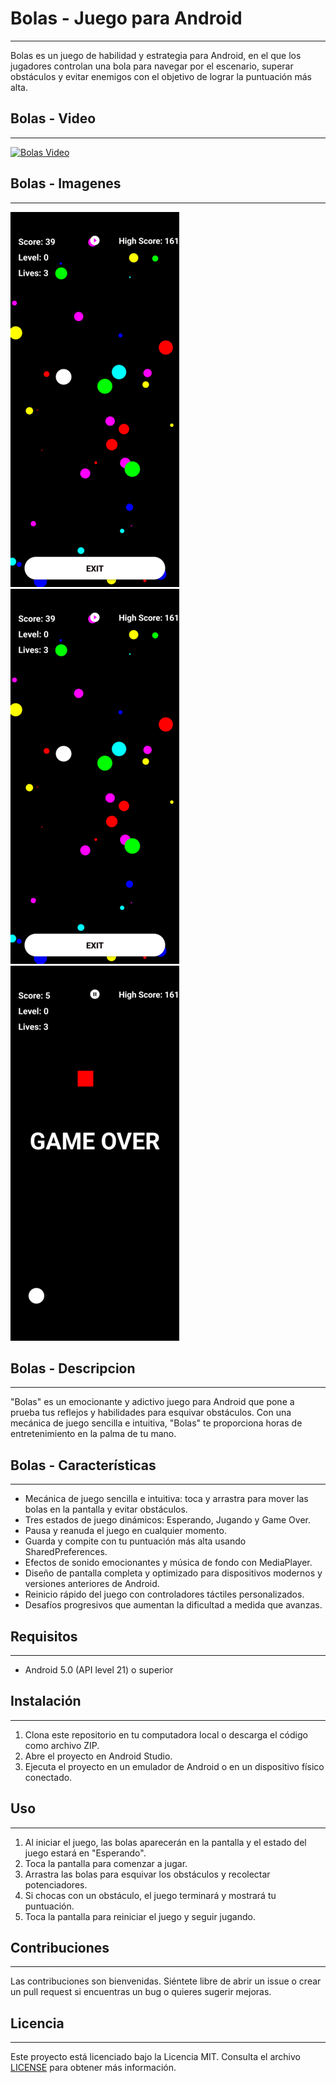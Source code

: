 # Bolas - Juego para Android
----------------------------

Bolas es un juego de habilidad y estrategia para Android, en el que los jugadores controlan una bola para navegar por el escenario, superar obstáculos y evitar enemigos con el objetivo de lograr la puntuación más alta.

## Bolas - Video
----------------
[![Bolas Video](https://img.youtube.com/vi/MCEeriZMRNw/0.jpg)](https://www.youtube.com/shorts/MCEeriZMRNw "Bolas Video")

## Bolas - Imagenes
-------------------

![Bolas Screenshot 1](screenshot1.png)
![Bolas Screenshot 2](screenshot2.png)
![Bolas Screenshot 3](screenshot3.png)


## Bolas - Descripcion
----------------------

"Bolas" es un emocionante y adictivo juego para Android que pone a prueba tus reflejos y habilidades para esquivar obstáculos. Con una mecánica de juego sencilla e intuitiva, "Bolas" te proporciona horas de entretenimiento en la palma de tu mano.

## Bolas - Características
--------------------------

- Mecánica de juego sencilla e intuitiva: toca y arrastra para mover las bolas en la pantalla y evitar obstáculos.
- Tres estados de juego dinámicos: Esperando, Jugando y Game Over.
- Pausa y reanuda el juego en cualquier momento.
- Guarda y compite con tu puntuación más alta usando SharedPreferences.
- Efectos de sonido emocionantes y música de fondo con MediaPlayer.
- Diseño de pantalla completa y optimizado para dispositivos modernos y versiones anteriores de Android.
- Reinicio rápido del juego con controladores táctiles personalizados.
- Desafíos progresivos que aumentan la dificultad a medida que avanzas.

## Requisitos
-------------

- Android 5.0 (API level 21) o superior

## Instalación
--------------

1. Clona este repositorio en tu computadora local o descarga el código como archivo ZIP.
2. Abre el proyecto en Android Studio.
3. Ejecuta el proyecto en un emulador de Android o en un dispositivo físico conectado.

## Uso
------

1. Al iniciar el juego, las bolas aparecerán en la pantalla y el estado del juego estará en "Esperando".
2. Toca la pantalla para comenzar a jugar.
3. Arrastra las bolas para esquivar los obstáculos y recolectar potenciadores.
4. Si chocas con un obstáculo, el juego terminará y mostrará tu puntuación.
5. Toca la pantalla para reiniciar el juego y seguir jugando.

## Contribuciones
-----------------

Las contribuciones son bienvenidas. Siéntete libre de abrir un issue o crear un pull request si encuentras un bug o quieres sugerir mejoras.

## Licencia
-----------

Este proyecto está licenciado bajo la Licencia MIT. Consulta el archivo [LICENSE](LICENSE) para obtener más información.
